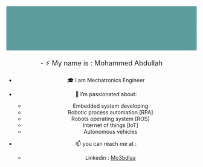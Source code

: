 <img src="https://github.com/Mo3bdlaa/Mo3bdlaa/blob/main/Images/Hello.gif" alt="Hello 👋" style="width:1000px;"/>

<center><p style="font-size: 18px;">
- ⚡ My name is : Mohammed Abdullah

- 🎓 I am Mechatronics Engineer

- 🌱 I’m passionated about: 
    - Embedded system developing
    - Robotic process automation [RPA]
    - Robots operating system [ROS]
    - Internet of things [IoT]
    - Autonomous vehicles

- 📫 you can reach me at : 
    - Linkedin : <a href="https://www.linkedin.com/in/mo3bdlaa/">Mo3bdlaa</a>
    
</p></center>

